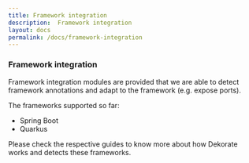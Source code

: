 ```yaml
---
title: Framework integration
description:  Framework integration
layout: docs
permalink: /docs/framework-integration
---
```


###  Framework integration

Framework integration modules are provided that we are able to detect framework annotations and adapt to the framework (e.g. expose ports).

The frameworks supported so far:

- Spring Boot
- Quarkus

Please check the respective guides to know more about how Dekorate works and detects these frameworks.

